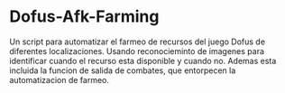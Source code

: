 # Dofus-Afk-Farming
Un script para automatizar el farmeo de recursos del juego Dofus de diferentes localizaciones.
Usando reconocieminto de imagenes para identificar cuando el recurso esta disponible y cuando no.
Ademas esta incluida la funcion de salida de combates, que entorpecen la automatizacion de farmeo.

